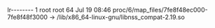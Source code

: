 lr-------- 1 root root 64 Jul 19 08:46 proc/6/map_files/7fe8f48ec000-7fe8f48f3000 -> /lib/x86_64-linux-gnu/libnss_compat-2.19.so

